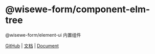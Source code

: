 # @wisewe-form/component-elm-tree

@wisewe-form/element-ui 内置组件

[GitHub](https://github.com/wangg-912/wisewe-form) | [文档]() | [Document]()

